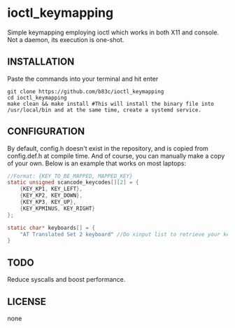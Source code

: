 # ioctl_keymapping
Simple keymapping employing ioctl which works in both X11 and console. Not a daemon, its execution is one-shot.

## INSTALLATION
Paste the commands into your terminal and hit enter
```
git clone https://github.com/b83c/ioctl_keymapping
cd ioctl_keymapping
make clean && make install #This will install the binary file into /usr/local/bin and at the same time, create a systemd service.
```

## CONFIGURATION
By default, config.h doesn't exist in the repository, and is copied from config.def.h at compile time. And of course, you can manually make a copy of your own.
Below is an example that works on most laptops:
```c
//Format: {KEY_TO_BE_MAPPED, MAPPED_KEY}
static unsigned scancode_keycodes[][2] = {
    {KEY_KP1, KEY_LEFT},
    {KEY_KP2, KEY_DOWN},
    {KEY_KP3, KEY_UP},
    {KEY_KPMINUS, KEY_RIGHT}
};

static char* keyboards[] = {
    "AT Translated Set 2 keyboard" //Do xinput list to retrieve your keyboard name.
}
```

## TODO
Reduce syscalls and boost performance.

## LICENSE
none
